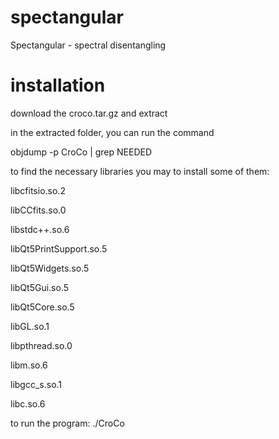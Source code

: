 # spectangular
Spectangular - spectral disentangling

# installation

download the croco.tar.gz and extract

in the extracted folder, you can run the command

objdump -p CroCo | grep NEEDED

to find the necessary libraries you may to install some of them:

libcfitsio.so.2

libCCfits.so.0

libstdc++.so.6

libQt5PrintSupport.so.5

libQt5Widgets.so.5

libQt5Gui.so.5

libQt5Core.so.5

libGL.so.1

libpthread.so.0

libm.so.6

libgcc_s.so.1

libc.so.6

to run the program: ./CroCo
